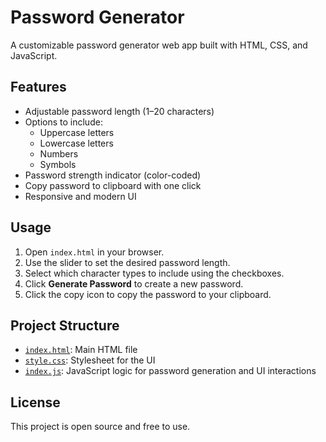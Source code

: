 # Password Generator

A customizable password generator web app built with HTML, CSS, and JavaScript.

## Features

- Adjustable password length (1–20 characters)
- Options to include:
  - Uppercase letters
  - Lowercase letters
  - Numbers
  - Symbols
- Password strength indicator (color-coded)
- Copy password to clipboard with one click
- Responsive and modern UI

## Usage

1. Open `index.html` in your browser.
2. Use the slider to set the desired password length.
3. Select which character types to include using the checkboxes.
4. Click **Generate Password** to create a new password.
5. Click the copy icon to copy the password to your clipboard.

## Project Structure

- [`index.html`](index.html): Main HTML file
- [`style.css`](style.css): Stylesheet for the UI
- [`index.js`](index.js): JavaScript logic for password generation and UI interactions

## License
This project is open source and free to use. 